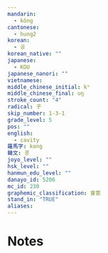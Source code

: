 ```yaml
---
mandarin:
  - kǒng
cantonese:
  - hung2
korean:
  - 공
korean_native: ""
japanese:
  - KOU
japanese_nanori: ""
vietnamese:
middle_chinese_initial: kʰ
middle_chinese_final: uŋ
stroke_count: "4"
radical: 子
skip_number: 1-3-1
grade_level: 5
pos: ""
english:
  - cavity
羅馬字: kong
韓文: 콩
joyo_level: ""
hsk_level: ""
hanmun_edu_level: ""
danayo_id: 5206
mc_id: 230
graphemic_classification: 會意
stand_in: "TRUE"
aliases:
---
```


# Notes
